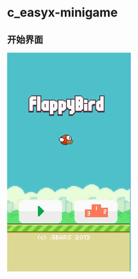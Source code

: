 # c_easyx-minigame
## 开始界面
![123](https://github.com/Aaron19991211/c_easyx-minigame/blob/main/1.png)
